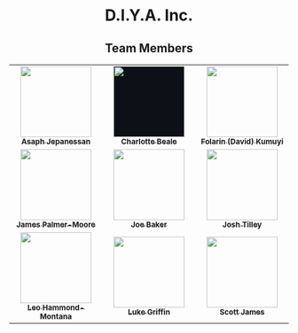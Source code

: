 # D.I.Y.A. Inc.

<style>
    * {
        text-align: center;
    }

    table {
        margin: auto;
    }
</style>

## Team Members

<table>
<tr>
<td align="center" width="33%"><a href="https://github.com/ExileRL"><img src="https://avatars.githubusercontent.com/u/59202293?v=4" width="128px;" alt=""/><br /><sub><b>Asaph Jepanessan</b></sub></a><br /></td>
<td align="center" width="33%"><a href="https://github.com/charlottieee"><img src="https://avatars.githubusercontent.com/u/105317117?v=4" style="background: #0d1117;" width="128px;" alt=""/><br /><sub><b>Charlotte Beale</b></sub></a><br /></td>
<td align="center" width="33%"><a href="https://github.com/Kami-No-Musuko"><img src="https://avatars.githubusercontent.com/u/105962630?v=4" width="128px;" alt=""/><br /><sub><b>Folarin (David) Kumuyi </b></sub></a><br /></td>
</tr>
<tr>
<td align="center" width="33%"><a href="https://github.com/Jp-anix"><img src="https://avatars.githubusercontent.com/u/103391640?v=4" width="128px;" alt=""/><br /><sub><b>James Palmer-Moore</b></sub></a><br /></td>
<td align="center" width="33%"><a href="https://github.com/JoeBlakeB"><img src="https://avatars.githubusercontent.com/u/34925002?v=4" width="128px;" alt=""/><br /><sub><b>Joe Baker</b></sub></a><br /></td>
<td align="center" width="33%"><a href="https://github.com/BurntBread21"><img src="https://avatars.githubusercontent.com/u/43823049?v=4" width="128px;" alt=""/><br /><sub><b>Josh Tilley</b></sub></a><br /></td>
</tr>
<tr>
<td align="center" width="33%"><a href="https://github.com/Neopickle03"><img src="https://avatars.githubusercontent.com/u/61987338?v=4" width="128px;" alt=""/><br /><sub><b>Leo Hammond-Montana</b></sub></a><br /></td>
<td align="center" width="33%"><a href="https://github.com/LifeIsEmerald"><img src="https://avatars.githubusercontent.com/u/43794828?v=4" width="128px;" alt=""/><br /><sub><b>Luke Griffin</b></sub></a><br /></td>
<td align="center" width="33%"><a href="https://github.com/scottjamesbu"><img src="https://avatars.githubusercontent.com/u/116137375?v=4" width="128px;" alt=""/><br /><sub><b>Scott James</b></sub></a><br /></td>
</tr>
</table>